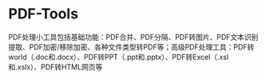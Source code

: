 # PDF-Tools
PDF处理小工具包括基础功能：PDF合并、PDF分隔、PDF转图片、PDF文本识别提取、PDF加密/移除加密、各种文件类型转PDF等；高级PDF处理工具：PDF转world（.doc和.docx）、PDF转PPT（.ppt和.pptx）、PDF转Excel（.xsl和.xslx）、PDF转HTML网页等
